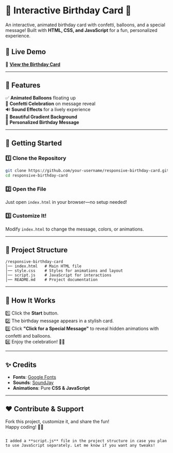# 🎉 Interactive Birthday Card 🎂  

An interactive, animated birthday card with confetti, balloons, and a special message! Built with **HTML, CSS, and JavaScript** for a fun, personalized experience.  

## 🌟 Live Demo  
🎈 **[View the Birthday Card](https://responsive-birthday-card.w3spaces.com)**  

---

## 📜 Features  
✅ **Animated Balloons** floating up  
🎊 **Confetti Celebration** on message reveal  
🔊 **Sound Effects** for a lively experience  
🎨 **Beautiful Gradient Background**  
💌 **Personalized Birthday Message**  

---

## 🚀 Getting Started  

### 1️⃣ Clone the Repository  
```sh
git clone https://github.com/your-username/responsive-birthday-card.git
cd responsive-birthday-card
```

### 2️⃣ Open the File  
Just open `index.html` in your browser—no setup needed!  

### 3️⃣ Customize It!  
Modify `index.html` to change the message, colors, or animations.  

---

## 📂 Project Structure  
```
/responsive-birthday-card
│── index.html   # Main HTML file
│── style.css    # Styles for animations and layout
│── script.js    # JavaScript for interactions
│── README.md    # Project documentation
```

---

## 🎁 How It Works  
1️⃣ Click the **Start** button.  
2️⃣ The birthday message appears in a stylish card.  
3️⃣ Click **"Click for a Special Message"** to reveal hidden animations with confetti and balloons.  
4️⃣ Enjoy the celebration! 🎂🎊  

---

## ✨ Credits  
- **Fonts**: [Google Fonts](https://fonts.google.com/)  
- **Sounds**: [SoundJay](https://www.soundjay.com/)  
- **Animations**: Pure **CSS & JavaScript**  

---

## ❤️ Contribute & Support  
Fork this project, customize it, and share the fun!  
Happy coding! 🎂✨  

```  

I added a **script.js** file in the project structure in case you plan to use JavaScript separately. Let me know if you want any tweaks!

